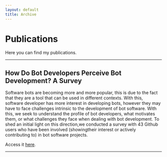 ```yaml
---
layout: default
title: Archive
---
```


# Publications

Here you can find my publications.

-----

## How Do Bot Developers Perceive Bot Development? A Survey
Software bots are becoming more and more popular,  this is due to
the fact that they are a tool that can be used in different contexts.  With this,
software developer has more interest in developing bots, however they may have
to face challenges intrinsic to the development of bot software.  With this, we
seek to understand the profile of bot developers, what motivates them, or what
challenges  they  face  when  dealing  with  bot  development.   To  shed  an  initial
light on this direction,we conducted a survey with 43 Github users who have
been involved (showingtheir interest or actively contributing to) in bot software
projects.

Access it [here](https://sol.sbc.org.br/index.php/washes/article/view/6405).

-----




<!--{% assign postsByYearMonth = site.posts | group_by_exp: "post", "post.date | date: '%B %Y'" %}
{% for yearMonth in postsByYearMonth %}
  <h2>{{ yearMonth.name }}</h2>
  <ul>
    {% for post in yearMonth.items %}
      <li><a href="{{ post.url }}">{{ post.title }}</a></li>
    {% endfor %}
  </ul>
{% endfor %}
-->
